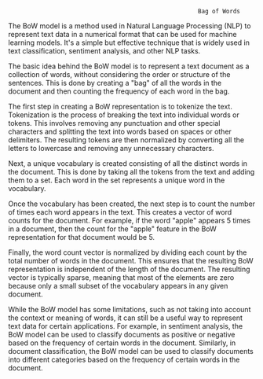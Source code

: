                                                           Bag of Words
The BoW model is a method used in Natural Language Processing (NLP) to represent text data in a numerical format that can be used for machine learning models. It's a simple but effective technique that is widely used in text classification, sentiment analysis, and other NLP tasks.

The basic idea behind the BoW model is to represent a text document as a collection of words, without considering the order or structure of the sentences. This is done by creating a "bag" of all the words in the document and then counting the frequency of each word in the bag.

The first step in creating a BoW representation is to tokenize the text. Tokenization is the process of breaking the text into individual words or tokens. This involves removing any punctuation and other special characters and splitting the text into words based on spaces or other delimiters. The resulting tokens are then normalized by converting all the letters to lowercase and removing any unnecessary characters.

Next, a unique vocabulary is created consisting of all the distinct words in the document. This is done by taking all the tokens from the text and adding them to a set. Each word in the set represents a unique word in the vocabulary.

Once the vocabulary has been created, the next step is to count the number of times each word appears in the text. This creates a vector of word counts for the document. For example, if the word "apple" appears 5 times in a document, then the count for the "apple" feature in the BoW representation for that document would be 5.

Finally, the word count vector is normalized by dividing each count by the total number of words in the document. This ensures that the resulting BoW representation is independent of the length of the document. The resulting vector is typically sparse, meaning that most of the elements are zero because only a small subset of the vocabulary appears in any given document.

While the BoW model has some limitations, such as not taking into account the context or meaning of words, it can still be a useful way to represent text data for certain applications. For example, in sentiment analysis, the BoW model can be used to classify documents as positive or negative based on the frequency of certain words in the document. Similarly, in document classification, the BoW model can be used to classify documents into different categories based on the frequency of certain words in the document.                                                          
